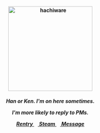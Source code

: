 <h4 align="center">
<img src="https://i.pinimg.com/736x/c4/92/2e/c4922e4bcb04355b656c8ff3178f4705.jpg"width="230" height="230" alt="hachiware">
<br>
</h4>
<h5 align="center">
  Han or Ken. I'm on here sometimes.
<p align> I'm more likely to reply to PMs. </p>
  
<a href=https://rentry.co/gantz> Rentry </a>⠀<a href=https://steamcommunity.com/id/katocha/> Steam </a>⠀<a href=https://neospring.org/@gantz> Message </a>
